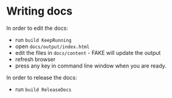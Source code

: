 # Writing docs



In order to edit the docs:

* run `build KeepRunning`
* open `docs/output/index.html`
* edit the files in `docs/content` - FAKE will update the output
* refresh browser
* press any key in command line window when you are ready.  

In order to release the docs:

* run `build ReleaseDocs`